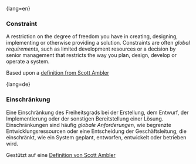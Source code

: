 {lang=en}
### Constraint
A restriction on the degree of freedom you have in creating, designing, implementing or otherwise providing a solution. Constraints are often _global requirements_, such as limited development resources or a decision by senior management that restricts the way you plan, design, develop or operate a system.

Based upon a [definition from Scott Ambler](http://agilemodeling.com/artifacts/constraint.htm)



{lang=de}
### Einschränkung

Eine Einschränkung des Freiheitsgrads bei der Erstellung, dem Entwurf,
der Implementierung oder der sonstigen Bereitstellung einer Lösung.
Einschränkungen sind häufig *globale Anforderungen*, wie begrenzte
Entwicklungsressourcen oder eine Entscheidung der Geschäftsleitung,
die einschränkt, wie ein System geplant, entworfen, entwickelt oder
betrieben wird.

Gestützt auf eine [Definition von Scott
Ambler](http://agilemodeling.com/artifacts/constraint.htm)

